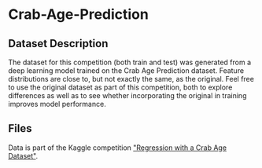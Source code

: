 # Crab-Age-Prediction

## Dataset Description
The dataset for this competition (both train and test) was generated from a deep learning model trained on the Crab Age Prediction dataset. Feature distributions are close to, but not exactly the same, as the original. Feel free to use the original dataset as part of this competition, both to explore differences as well as to see whether incorporating the original in training improves model performance.

## Files
Data is part of the Kaggle competition ["Regression with a Crab Age Dataset"](https://www.kaggle.com/competitions/playground-series-s3e16/data).
